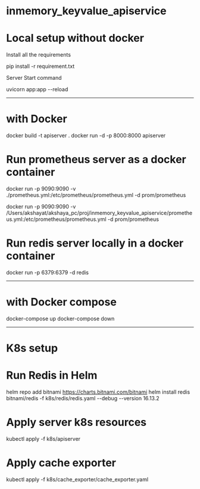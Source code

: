 # inmemory_keyvalue_apiservice

# Local setup without docker

Install all the requirements

pip install -r requirement.txt

Server Start command

uvicorn app:app --reload

---

# with Docker

docker build -t apiserver .
docker run -d -p 8000:8000 apiserver

# Run prometheus server as a docker container

docker run -p 9090:9090 -v ./prometheus.yml:/etc/prometheus/prometheus.yml -d prom/prometheus

docker run -p 9090:9090 -v /Users/akshayat/akshaya_pc/proj/inmemory_keyvalue_apiservice/prometheus.yml:/etc/prometheus/prometheus.yml -d prom/prometheus

# Run redis server locally in a docker container

docker run -p 6379:6379 -d redis

---

# with Docker compose

docker-compose up
docker-compose down

---

# K8s setup

# Run Redis in Helm

helm repo add bitnami https://charts.bitnami.com/bitnami
helm install redis bitnami/redis -f k8s/redis/redis.yaml --debug --version 16.13.2

# Apply server k8s resources

kubectl apply -f k8s/apiserver

# Apply cache exporter

kubectl apply -f k8s/cache_exporter/cache_exporter.yaml
